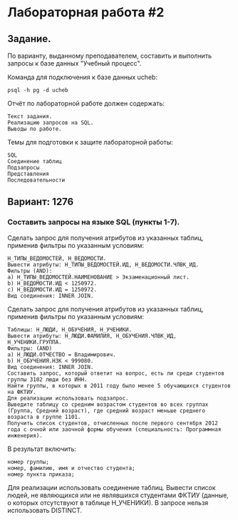 # Лабораторная работа #2
## Задание.

По варианту, выданному преподавателем, составить и выполнить запросы к базе данных "Учебный процесс".

Команда для подключения к базе данных ucheb:
```
psql -h pg -d ucheb
```
Отчёт по лабораторной работе должен содержать:
```
Текст задания.
Реализацию запросов на SQL.
Выводы по работе.
```
Темы для подготовки к защите лабораторной работы:
```
SQL
Соединение таблиц
Подзапросы
Представления
Последовательности
```
## Вариант: 1276

### Составить запросы на языке SQL (пункты 1-7).

Сделать запрос для получения атрибутов из указанных таблиц, применив фильтры по указанным условиям:
```
Н_ТИПЫ_ВЕДОМОСТЕЙ, Н_ВЕДОМОСТИ.
Вывести атрибуты: Н_ТИПЫ_ВЕДОМОСТЕЙ.ИД, Н_ВЕДОМОСТИ.ЧЛВК_ИД.
Фильтры (AND):
a) Н_ТИПЫ_ВЕДОМОСТЕЙ.НАИМЕНОВАНИЕ > Экзаменационный лист.
b) Н_ВЕДОМОСТИ.ИД < 1250972.
c) Н_ВЕДОМОСТИ.ИД = 1250972.
Вид соединения: INNER JOIN.
```
Сделать запрос для получения атрибутов из указанных таблиц, применив фильтры по указанным условиям:
```
Таблицы: Н_ЛЮДИ, Н_ОБУЧЕНИЯ, Н_УЧЕНИКИ.
Вывести атрибуты: Н_ЛЮДИ.ФАМИЛИЯ, Н_ОБУЧЕНИЯ.ЧЛВК_ИД, Н_УЧЕНИКИ.ГРУППА.
Фильтры: (AND)
a) Н_ЛЮДИ.ОТЧЕСТВО = Владимирович.
b) Н_ОБУЧЕНИЯ.НЗК < 999080.
Вид соединения: INNER JOIN.
Составить запрос, который ответит на вопрос, есть ли среди студентов группы 3102 люди без ИНН.
Найти группы, в которых в 2011 году было менее 5 обучающихся студентов на ФКТИУ.
Для реализации использовать подзапрос.
Выведите таблицу со средним возрастом студентов во всех группах (Группа, Средний возраст), где средний возраст меньше среднего возраста в группе 1101.
Получить список студентов, отчисленных после первого сентября 2012 года с очной или заочной формы обучения (специальность: Программная инженерия).
```
В результат включить:
```
номер группы;
номер, фамилию, имя и отчество студента;
номер пункта приказа;
```
Для реализации использовать соединение таблиц.
Вывести список людей, не являющихся или не являвшихся студентами ФКТИУ (данные, о которых отсутствуют в таблице Н_УЧЕНИКИ). В запросе нельзя использовать DISTINCT.
```
